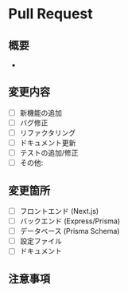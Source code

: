 # Pull Request

## 概要

<!-- このPRで何を実装/修正したかを簡潔に説明してください -->

-

## 変更内容

<!-- 具体的な変更点をリストアップしてください -->

- [ ] 新機能の追加
- [ ] バグ修正
- [ ] リファクタリング
- [ ] ドキュメント更新
- [ ] テストの追加/修正
- [ ] その他:

## 変更箇所

<!-- どの部分を変更したかチェックしてください -->

- [ ] フロントエンド (Next.js)
- [ ] バックエンド (Express/Prisma)
- [ ] データベース (Prisma Schema)
- [ ] 設定ファイル
- [ ] ドキュメント

## 注意事項

<!-- レビュー時に注意してほしい点や、デプロイ時の注意点があれば記載してください -->
